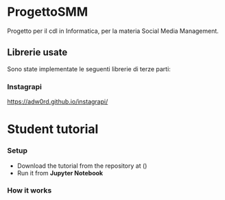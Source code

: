 # ProgettoSMM
Progetto per il cdl in Informatica, per la materia Social Media Management.


## Librerie usate
Sono state implementate le seguenti librerie di terze parti:

### Instagrapi
https://adw0rd.github.io/instagrapi/


# Student tutorial

### Setup
- Download the tutorial from the repository at ()
- Run it from **Jupyter Notebook**

### How it works